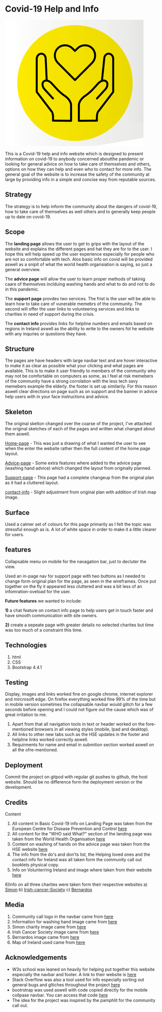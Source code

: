    # Covid-19 Help and Info
   ![Communtiy call out logo](./assets/images/community-call-booklet.png)

 This is a Covid-19 help and info website which is designed to present information on covid-19 to anybody concerned aboutthe pandemic or
 looking for general advice on how to take care of themselves and others, options on how they can help and even who to contact for more info. 
 The general goal of the website is to increase the safety of the community at large by providing info in a simple and concise way from reputable sources. 


 ## Strategy
The strategy is to help inform the community about the dangers of covid-19, how to take care of themselves as well others and to generally keep people up to date on covid-19. 

## Scope 
The **landing page** allows the user to get to grips with the layout of the website and explains the different pages and hat they are for to the user. I hope this will help speed up the user experience especially for people who are not so comfortable with tech. Alos basic info on covid will be provided aswell as a snipit of what the world health organsiation is saying, so just a general overview. 

The **advice page** will allow the user to learn proper methods of takinig caare of themselves inclduing washing hands and what to do and not to do in this pandemic. 

The **support page** provdes two services. The frist is the user will be able to learn how to take care of vunerable memebrs of the community. The second will offer the user links to volunteering services and links to charities in need of support during the crisis.

The **contact info** provides links for helpline numbers and emails based on regions in Ireland aswell as the ability to write to the owners fot he website with any inquries or questions they have. 


## Structure
The pages are have headers with large navbar text and are hover interactive to make it as clear as possible what your clicking and what pages are available. This is to make it user friendly to members of the community who may not be comfortable on computers as some, as I  feel at risk memebers of the community have a strong corrolation with the less tech savy memebers example the elderly. the footer is set up similarily. For this reason aswell clear directions on page such as on support and the banner in advice help users with in your face instructions and advice. 

## Skeleton
The original skelton changed over the coarse of the project, I've attached the original sketches of each of the pages and written what changed about them aswell.

[Home-page](./assets/wireframes/landing-page.pdf) - This was just a drawing of what I wanted the user to see when the enter the website rather then the full content of the home page layout.

[Advice-page](./assets/wireframes/advice-page.pdf) - Some extra features where added to the advice page (washing hand advice) which changed the layout from originally planned.

[Support-page](./assets/wireframes/support-volunteer.pdf) - This page had a complete changeup from the original plan as it had a cluttered layout. 

[contact-info](./assets/wireframes/contact-info-page.pdf) - Slight adjustment from original plan with addition of Irish map image. 

## Surface
Used a calmer set of colours for this page primarily as I felt the topic was stressful enough as is. A lot of white space in order to make it a little clearer for users. 

## features
Collapsable menu on mobile for the navagation bar, just to decluter the view.

Used an in-page nav for support page with two buttons as I needed to change form original plan for the page, as seen in the wireframes. Once put together on the fly it appeared less cluttered and was a bit less of an infomration-oveload for the user.

**Future features** we wanted to include: 

   **1)** a chat feature on contact info page to help users get in touch faster and have smooth communication with site owners. 
                                       
   **2)** create a sepeate page with greater details no selected charites but time was too much of a constraint this time.


## Technologies
1) html
2) CSS 
3) Bootstrap 4.4.1

## Testing
Display, images and links worked fine on google chrome, internet explorer and mircrosoft edge. On firefox everything worked fine 99% of the time but in mobile version sometimes the collapsable navbar would glitch for a few seconds before opening 
and I could not figure out the cause which was of great irritation to me.
1) Apart from that all navigation tools in text or header worked on the fore-mentioned browsers in all viewing styles (mobile, Ipad and desktop).
2) All links to other new tabs such as the HSE updates in the footer and helpline links worked correctly aswell. 
3) Requirments for name and email in submition section worked aswell on all the ofre-mentioned.

## Deployment
Commit the project on gitpod with regular git pushes to github, the host website. Should be no difference form the deployment version or the development. 

## Credits
Content
1) All content in Basic Covid-19 info on Landing Page was taken from the European Centre for Disease Prevention and Control [here](https://www.ecdc.europa.eu/en/covid-19/questions-answers)
2) All content for the "WHO said What?" section of the landing page was taken from the World Health Organisation [here](https://www.who.int/emergencies/diseases/novel-coronavirus-2019/events-as-they-happen)
3) Content on washing of hands on the advice page was taken from the HSE website [here](https://www2.hse.ie/wellbeing/how-to-wash-your-hands.html) 
4) The info from the do's and don'ts list, the Helping loved ones and the contact info for Ireland was all taken form the community call out booklets physical copy.
5) Info on Volunterring Ireland and image where taken from their website [here](https://www.volunteer.ie/)

6)Info on all three charites were taken form their respective websites a) [Simon](https://www.simon.ie/AboutUs.aspx)
                                                                       b) [Irish-cancer-Society](https://www.cancer.ie/)
                                                                       c) [Bernardos](https://www.barnardos.ie/) 

## Media 
1) Community call logo in the navbar came from [here](https://www.kilkennychamber.ie/the-community-call-advice-and-contact-information-for-kilkenny/)
2) Information for washing hand image came from [here](http://www.cuh.hse.ie/Patients-Visitors/Infection-Prevention-Control/Hand-Hygiene/)
3) Simon charity image came from [here](https://www.icsa.ie/news/2018/mar/dublin-simon-recruiting-social-enterprise-supervisor/)
4) Irish Cancer Society image came from [here](https://www.cancer.ie/node/3225) 
5) Bernardos image came from [here](https://iaia.ie/irelands-leading-childrens-charity-is-recruiting-barnardos-post-adoption-service/)
6) Map of Ireland used came from [here](https://www.statista.com/chart/10372/support-in-ireland-for-staying-in-the-eu/)

## Acknowledgements
 
 * W3s school was leaned on heavily for helping put together this website especially the navbar and footer. A link to their website is [here](https://www.w3schools.com/default.asp) 
 * Stack Overflow was also a tool used for info especially sorting out general bugs and gltiches throughout the project [here](https://stackoverflow.com/)
 * bootrstrap was used aswell with code copied directly for the mobile collpase navbar. You can access that code [here](https://www.w3schools.com/bootstrap/bootstrap_navbar.asp)
 * The idea for the project was inspired by the pamphlit for the community call out. 